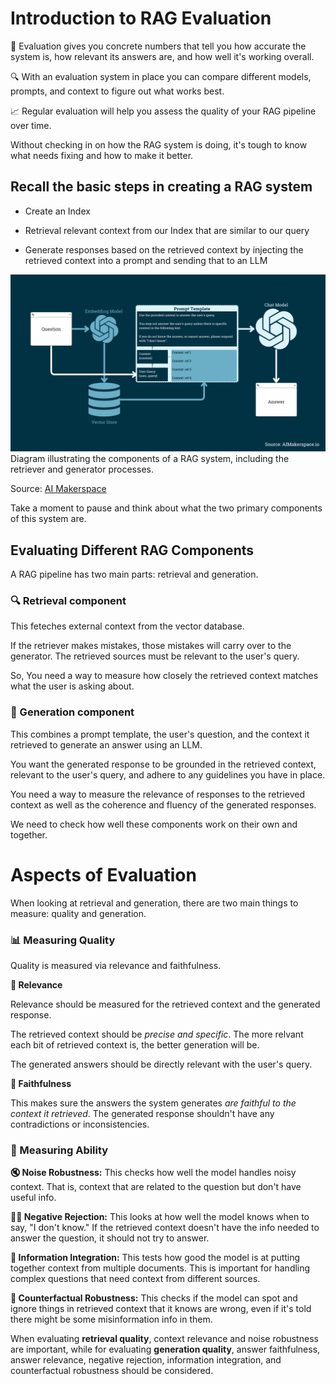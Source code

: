 # Introduction to RAG Evaluation

📏 Evaluation gives you concrete numbers that tell you how accurate the system is, how relevant its answers are, and how well it's working overall.

🔍 With an evaluation system in place you can compare different models, prompts, and context to figure out what works best.

📈 Regular evaluation will help you assess the quality of your RAG pipeline over time.

Without checking in on how the RAG system is doing, it's tough to know what needs fixing and how to make it better.

## Recall the basic steps in creating a RAG system

 - Create an Index

 - Retrieval relevant context from our Index that are similar to our query

 - Generate responses based on the retrieved context by injecting the retrieved context into a prompt and sending that to an LLM

<img src="../image_assets/rag_system_diagram.png">
Diagram illustrating the components of a RAG system, including the retriever and generator processes. 

Source: [AI Makerspace](https://youtu.be/Anr1br0lLz8)

Take a moment to pause and think about what the two primary components of this system are.

## Evaluating Different RAG Components

A RAG pipeline has two main parts: retrieval and generation.

### **🔍 Retrieval component**

This feteches external context from the vector database.

If the retriever makes mistakes, those mistakes will carry over to the generator. The retrieved sources must be relevant to the user's query.

So, You need a way to measure how closely the retrieved context matches what the user is asking about.

### **🤖 Generation component**

This combines a prompt template, the user's question, and the context it retrieved to generate an answer using an LLM. 

You want the generated response to be grounded in the retrieved context, relevant to the user's query, and adhere to any guidelines you have in place.

You need a way to measure the relevance of responses to the retrieved context as well as the coherence and fluency of the generated responses.

We need to check how well these components work on their own and 
together.

# Aspects of Evaluation

When looking at retrieval and generation, there are two main things to measure: quality and generation.

### 📊 Measuring Quality

Quality is measured via relevance and faithfulness.

 **🎯 Relevance** 
 
 Relevance should be measured for the retrieved context and the generated response.
 
 The retrieved context should be *precise and specific*. The more relvant each bit of retrieved context is, the better generation will be.

 The generated answers should be directly relevant with the user's query.

 **🤝 Faithfulness** 
 
 This makes sure the answers the system generates *are faithful to the context it retrieved*. The generated response shouldn't have any contradictions or inconsistencies.

### 🏹 Measuring Ability

**🔇 Noise Robustness:** This checks how well the model handles noisy context. That is, context that are related to the question but don't have useful info.

**🙅‍♂️ Negative Rejection:** This looks at how well the model knows when to say, "I don't know." If the retrieved context doesn't have the info needed to answer the question, it should not try to answer.

**🧩 Information Integration:** This tests how good the model is at putting together context from multiple documents. This is important for handling complex questions that need context from different sources.

**🔮 Counterfactual Robustness:** This checks if the model can spot and ignore things in retrieved context that it knows are wrong, even if it's told there might be some misinformation info in them.

When evaluating **retrieval quality**, context relevance and noise robustness are important, while for evaluating **generation quality**, answer faithfulness, answer relevance, negative rejection, information integration, and counterfactual robustness should be considered.

